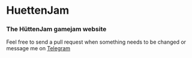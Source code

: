 # HuettenJam

### The HüttenJam gamejam website

Feel free to send a pull request when something needs to be changed or message me on [Telegram](https://telegram.me/wedenigc)
